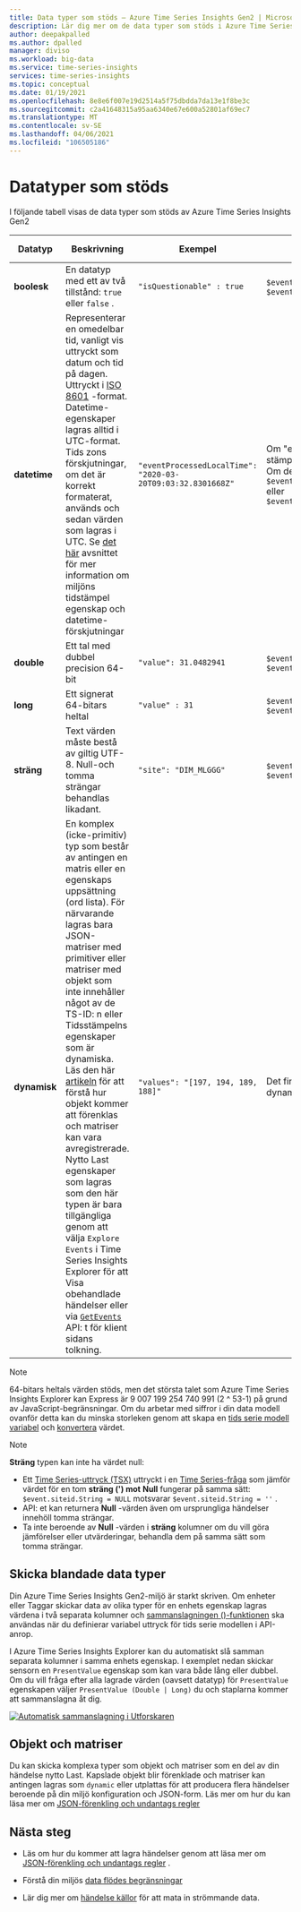 ```yaml
---
title: Data typer som stöds – Azure Time Series Insights Gen2 | Microsoft Docs
description: Lär dig mer om de data typer som stöds i Azure Time Series Insights Gen2.
author: deepakpalled
ms.author: dpalled
manager: diviso
ms.workload: big-data
ms.service: time-series-insights
services: time-series-insights
ms.topic: conceptual
ms.date: 01/19/2021
ms.openlocfilehash: 8e8e6f007e19d2514a5f75dbdda7da13e1f8be3c
ms.sourcegitcommit: c2a41648315a95aa6340e67e600a52801af69ec7
ms.translationtype: MT
ms.contentlocale: sv-SE
ms.lasthandoff: 04/06/2021
ms.locfileid: "106505186"
---
```

# <a name="supported-data-types"></a>Datatyper som stöds

I följande tabell visas de data typer som stöds av Azure Time Series Insights Gen2

| Datatyp | Beskrivning | Exempel | [Syntax för Time Series-uttryck](/rest/api/time-series-insights/reference-time-series-expression-syntax) | Egenskaps kolumn namn i Parquet
|---|---|---|---|---|
| **boolesk** | En datatyp med ett av två tillstånd: `true` eller `false` . | `"isQuestionable" : true` | `$event.isQuestionable.Bool` eller `$event['isQuestionable'].Bool` | `isQuestionable_bool`
| **datetime** | Representerar en omedelbar tid, vanligt vis uttryckt som datum och tid på dagen. Uttryckt i [ISO 8601](https://www.iso.org/iso-8601-date-and-time-format.html) -format. Datetime-egenskaper lagras alltid i UTC-format. Tids zons förskjutningar, om det är korrekt formaterat, används och sedan värden som lagras i UTC. Se [det här](concepts-streaming-ingestion-event-sources.md#event-source-timestamp) avsnittet för mer information om miljöns tidstämpel egenskap och datetime-förskjutningar | `"eventProcessedLocalTime": "2020-03-20T09:03:32.8301668Z"` |  Om "eventProcessedLocalTime" är tids stämpling för händelse källan: `$event.$ts` . Om det är en annan JSON-egenskap: `$event.eventProcessedLocalTime.DateTime` eller `$event['eventProcessedLocalTime'].DateTime` | `eventProcessedLocalTime_datetime`
| **double** | Ett tal med dubbel precision 64-bit  | `"value": 31.0482941` | `$event.value.Double` eller `$event['value'].Double` |  `value_double`
| **long** | Ett signerat 64-bitars heltal  | `"value" : 31` | `$event.value.Long` eller `$event['value'].Long` |  `value_long`
| **sträng** | Text värden måste bestå av giltig UTF-8. Null-och tomma strängar behandlas likadant. |  `"site": "DIM_MLGGG"`| `$event.site.String` eller `$event['site'].String`| `site_string`
| **dynamisk** | En komplex (icke-primitiv) typ som består av antingen en matris eller en egenskaps uppsättning (ord lista). För närvarande lagras bara JSON-matriser med primitiver eller matriser med objekt som inte innehåller något av de TS-ID: n eller Tidsstämpelns egenskaper som är dynamiska. Läs den här [artikeln](./concepts-json-flattening-escaping-rules.md) för att förstå hur objekt kommer att förenklas och matriser kan vara avregistrerade. Nytto Last egenskaper som lagras som den här typen är bara tillgängliga genom att välja `Explore Events` i Time Series Insights Explorer för att Visa obehandlade händelser eller via [`GetEvents`](/rest/api/time-series-insights/dataaccessgen2/query/execute#getevents) API: t för klient sidans tolkning. |  `"values": "[197, 194, 189, 188]"` | Det finns ännu inte stöd för att referera till dynamiska typer i ett Time Series-uttryck | `values_dynamic`

> [!NOTE]
> 64-bitars heltals värden stöds, men det största talet som Azure Time Series Insights Explorer kan Express är 9 007 199 254 740 991 (2 ^ 53-1) på grund av JavaScript-begränsningar. Om du arbetar med siffror i din data modell ovanför detta kan du minska storleken genom att skapa en [tids serie modell variabel](./concepts-variables.md#numeric-variables) och [konvertera](/rest/api/time-series-insights/reference-time-series-expression-syntax#conversion-functions) värdet.

> [!NOTE]
> **Sträng** typen kan inte ha värdet null:
>
> * Ett [Time Series-uttryck (TSX)](/rest/api/time-series-insights/reference-time-series-expression-syntax) uttryckt i en [Time Series-fråga](/rest/api/time-series-insights/reference-query-apis) som jämför värdet för en tom **sträng (') mot** **Null** fungerar på samma sätt: `$event.siteid.String = NULL` motsvarar `$event.siteid.String = ''` .
> * API: et kan returnera **Null** -värden även om ursprungliga händelser innehöll tomma strängar.
> * Ta inte beroende av **Null** -värden i **sträng** kolumner om du vill göra jämförelser eller utvärderingar, behandla dem på samma sätt som tomma strängar.

## <a name="sending-mixed-data-types"></a>Skicka blandade data typer

Din Azure Time Series Insights Gen2-miljö är starkt skriven. Om enheter eller Taggar skickar data av olika typer för en enhets egenskap lagras värdena i två separata kolumner och [sammanslagningen ()-funktionen](/rest/api/time-series-insights/reference-time-series-expression-syntax#other-functions) ska användas när du definierar variabel uttryck för tids serie modellen i API-anrop.

I Azure Time Series Insights Explorer kan du automatiskt slå samman separata kolumner i samma enhets egenskap. I exemplet nedan skickar sensorn en `PresentValue` egenskap som kan vara både lång eller dubbel. Om du vill fråga efter alla lagrade värden (oavsett datatyp) för `PresentValue` egenskapen väljer `PresentValue (Double | Long)` du och staplarna kommer att sammanslagna åt dig.

[![Automatisk sammanslagning i Utforskaren](media\concepts-supported-data-types/explorer-auto-coalesce-sample.png)](media\concepts-supported-data-types/explorer-auto-coalesce-sample.png#lightbox)

## <a name="objects-and-arrays"></a>Objekt och matriser

Du kan skicka komplexa typer som objekt och matriser som en del av din händelse nytto Last. Kapslade objekt blir förenklade och matriser kan antingen lagras som `dynamic` eller utplattas för att producera flera händelser beroende på din miljö konfiguration och JSON-form. Läs mer om hur du kan läsa mer om [JSON-förenkling och undantags regler](./concepts-json-flattening-escaping-rules.md)

## <a name="next-steps"></a>Nästa steg

* Läs om hur du kommer att lagra händelser genom att läsa mer om [JSON-förenkling och undantags regler](./concepts-json-flattening-escaping-rules.md) .

* Förstå din miljös [data flödes begränsningar](./concepts-streaming-ingress-throughput-limits.md)

* Lär dig mer om [händelse källor](concepts-streaming-ingestion-event-sources.md) för att mata in strömmande data.
